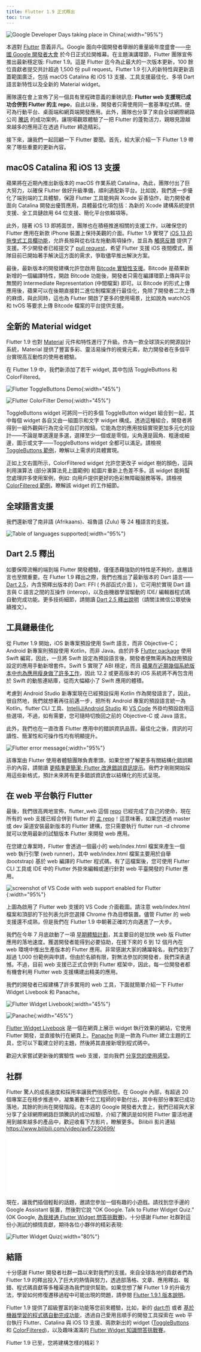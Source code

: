 ```yaml
---
title: Flutter 1.9 正式釋出
toc: true
---
```


 
![Google Developer Days taking place in China](https://files.flutter-io.cn/posts/flutter-cn/2019/flutter-1dot9-release/flutter1-9-gdd-keynote.jpg){:width="95%"}

本週對 [Flutter](http://flutter.cn) 意義非凡。Google 面向中國開發者舉辦的重量級年度盛會——[中國 Google 開發者大會](https://events.google.cn/intl/en/developerdays2019/) 於今日正式拉開帷幕。在主題演講環節，Flutter 團隊宣佈推出最新穩定版: Flutter 1.9。這是 Flutter 迄今為止最大的一次版本更新，100 餘位貢獻者提交共計超過 1,500 份 pull request。Flutter 1.9 引入的新特性與更新涵蓋範圍廣泛，包括 macOS Catalina 和 iOS 13 支援、工具支援最佳化、多項 Dart 語言新特性以及全新的 Material widget。

團隊還在會上宣佈了另一個具有里程碑意義的重磅訊息: **Flutter web 支援現已成功合併到 Flutter 的主 repo**，自此以後，開發者只需使用同一套基準程式碼，便可為行動平台、桌面端和網頁端開發應用。此外，團隊也分享了來自全球網際網路公司 [騰訊](https://www.youtube.com/watch?v=DVGIBU109nI&feature=youtu.be) 的成功案例，讓現場觀眾體驗了一把 Flutter 的蓬勃活力，親眼見證越來越多的應用正在透過 Flutter 締造精彩。

接下來，讓我們一起回顧一下 Flutter 要聞。首先，給大家介紹一下 Flutter 1.9 帶來了哪些重要的更新內容。

## macOS Catalina 和 iOS 13 支援

蘋果將在近期內推出新版本的 macOS 作業系統 Catalina，為此，團隊付出了巨大努力，以確保 Flutter 做好升級準備，順利適配新平台。比如說，我們進一步優化了端到端的工具體驗，保證 Flutter 工具能夠與 Xcode 妥善協作，助力開發者面向 Catalina 開發出優質應用，具體最佳化項包括：為新的 Xcode 建構系統提供支援、全工具鏈啟用 64 位支援、簡化平台依賴項等。

此外，隨著 iOS 13 即將面世，團隊也在積極推進相關的支援工作，以確保您的 Flutter 應用在新款 iPhone 裝置上保持美觀的介面。Flutter 1.9 實現了 [iOS 13 的拖曳式工具欄功能](https://github.com/flutter/flutter/pull/35829)，允許長按與從右往左拖動兩項操作，並且為 [觸感反饋](https://github.com/flutter/flutter/pull/37724) 提供了支援。不少開發者已經提交了 [pull request](https://github.com/flutter/flutter/issues/35541)，希望 Flutter 支援 iOS 夜間模式，團隊目前已開始著手解決這方面的需求，爭取儘早推出解決方案。 

最後，最新版本的開發建構允許您啟用 [Bitcode 實驗性支援](https://github.com/flutter/flutter/wiki/Creating-an-iOS-Bitcode-enabled-app)。Bitcode 是蘋果新新增的一個編譯特性，開啟 Bitcode 功能後，開發者只需在編譯環節上傳與平台無關的 Intermediate Representation (中間檔案) 即可。以 Bitcode 的形式上傳應用後，蘋果可以在後期直接對二進位制檔案進行最佳化，免除了開發者二次上傳的麻煩，與此同時，這也為 Flutter 開啟了更多的使用場景，比如說為 watchOS 和 tvOS 等要求上傳 Bitcode 檔案的平台提供支援。

## 全新的 Material widget

Flutter 1.9 也對 [Material](https://material-io.cn/) 元件和特性進行了升級。作為一款全球頂尖的開源設計系統，Material 提供了豐富多彩、靈活易操作的視覺元素，助力開發者在多個平台實現高互動性的使用者體驗。

在 Flutter 1.9 中，我們新添加了若干 widget, 其中包括 ToggleButtons 和 ColorFiltered。

![Flutter ToggleButtons Demo](https://files.flutter-io.cn/posts/flutter-cn/2019/flutter-1dot9-release/image1phone.gif){:width="45%"}

![Flutter ColorFilter Demo](https://files.flutter-io.cn/posts/flutter-cn/2019/flutter-1dot9-release/image2phone.gif){:width="45%"}

ToggleButtons widget 可將同一行的多個 ToggleButton widget 組合到一起，其中每個 widget 各自又由一組圖示和文字 widget 構成。透過這種組合，開發者將得到一組外觀與行為完全可自訂的按鈕。它能為您的應用按鈕實現更加多元化的設計——不論是單選還是多選，選擇至少一個或是零個，尖角還是圓角、粗邊或細邊，圖示或文字——ToggleButtons widget 全都可以滿足。請檢視 [ToggleButtons 範例](https://github.com/csells/flutter_toggle_buttons)，瞭解以上需求的具體實現。

正如上文右圖所示，ColorFiltered widget 允許您更改子 widget 樹的顏色，這與利用演算法 (部分演算法見上圖範例) 給圖片重新上色差不多。該 widget 能夠幫您處理許多使用案例，例如: 向用戶提供更好的色彩無障礙服務等等。請檢視 [ColorFiltered 範例](https://github.com/csells/flutter_color_filter)，瞭解該 widget 的工作細節。

## 全球語言支援

我們還新增了南非語 (Afrikaans)、祖魯語 (Zulu) 等 24 種語言的支援。

![Table of languages supported](https://files.flutter-io.cn/posts/flutter-cn/2019/flutter-1dot9-release/i18n.png){:width="95%"}

## Dart 2.5 釋出

如要保障流暢的端到端 Flutter 開發體驗，僅僅憑藉強勁的特性是不夠的，底層語言也至關重要。在 Flutter 1.9 釋出之際，我們也推出了最新版本的 Dart 語言——[Dart 2.5](https://medium.com/dartlang/dart-2-5-release-328822024970)，內含預釋出版本的 Dart: FFI ( 外部函式介面 )，它可用於實現 Dart 語言與 C 語言之間的互操作 (interop)，以及由機器學習驅動的 IDE/ 編輯器程式碼自動完成功能。更多技術細節，請閱讀 [Dart 2.5 釋出說明](https://medium.com/dartlang/dart-2-5-release-328822024970)（請關注微信公眾號後續推文）。

## 工具鏈最佳化

從 Flutter 1.9 開始，iOS 新專案預設使用 Swift 語言，而非 Objective-C；Android 新專案則預設使用 Kotlin，而非 Java。由於許多 [Flutter package](https://pub.dev/) 使用 Swift 編寫，因此，一旦將 Swift 設定為預設語言後，開發者便無需再為啟用預設設定的應用手動新增套件。Swift 5 實現了 ABI 穩定，而且 [蘋果在近期幾個系統版本中也為應用瘦身做了許多工作](https://developer.apple.com/documentation/xcode_release_notes/xcode_10_2_release_notes/swift_5_release_notes_for_xcode_10_2#3138038)，因此 12.2 或更高版本的 iOS 系統將不再包含用於 Swift 的動態連結庫，從而大幅縮小了 Swift 應用的體積。 

考慮到 Android Studio 新專案現在已經預設採用 Kotlin 作為開發語言了，因此，很自然地，我們就想著再往前邁一步，把所有 Android 專案的預設語言統一為 Kotlin。flutter CLI 工具、[IntelliJ/Android Studio](https://plugins.jetbrains.com/plugin/9212-flutter) 和 [VS Code](https://marketplace.visualstudio.com/items?itemName=Dart-Code.flutter) 外掛均預設啟用這些選項，不過，如有需要，您可隨時切換回之前的 Objective-C 或 Java 語言。

此外，我們也在一直改善 Flutter 應用中的錯誤資訊品質。最佳化之後，資訊的可讀性、簡潔性和可操作性均有明顯提升。

![Flutter error message](https://files.flutter-io.cn/posts/flutter-cn/2019/flutter-1dot9-release/fluttererrormessage.png){:width="95%"}

該專案由 Flutter 使用者體驗團隊負責牽頭，如果您想了解更多有關結構化錯誤顯示的內容，請閱讀 [更精準更簡潔: Flutter 改進錯誤資訊提示](https://medium.com/flutter/improving-flutters-error-messages-e098513cecf9)。我們才剛剛開始採用這些新格式，預計未來將有更多錯誤資訊會以結構化的形式呈現。

## 在 web 平台執行 Flutter

最後，我們很高興地宣佈，flutter_web 這個 [repo](https://github.com/flutter/flutter_web) 已經完成了自己的使命，現在所有的 web 支援已經合併到 flutter 的 [主 repo](https://github.com/flutter/flutter)！這意味著，如果您透過 master 或 dev 渠道安裝最新版本的 Flutter 建構，您只需要執行 flutter run -d chrome 就可以使用最新的試驗版本 Flutter 來開發 web 應用。

在您建立專案時，Flutter 會透過一個最小的 web/index.html 檔案來產生一個 web 執行引擎 (web runner)，其中 web/index.html 檔案主要用於自舉 (bootstrap) 基於 web 編譯的 Flutter 程式碼，有了這檔案後，您可使用 Flutter CLI 工具或 IDE 中的 Flutter 外掛來編輯或運行針對 web 平臺開發的 Flutter 應用。

![screenshot of VS Code with web support enabled for Flutter](https://files.flutter-io.cn/posts/flutter-cn/2019/flutter-1dot9-release/vscode.png){:width="95%"}

上圖為啟用了 Flutter web 支援的 VS Code 介面截圖。請注意 web/index.html 檔案和頂部的下拉列表允許您選擇 Chrome 作為目標裝置。儘管 Flutter 的 web 支援還不成熟，但是我們在 Flutter 1.9 中朝著正確的方向邁進了一大步。

我們在今年 7 月底啟動了一項 [早期體驗計劃](https://medium.com/flutter/flutter-for-web-early-adopter-program-now-open-9f1fb146e4c4)，其主要目的是加快 web 版 Flutter 應用的落地速度。獲選開發者能得到必要協助，在接下來的 6 到 12 個月內在 web 環境中推出生產版本的 Flutter 應用。非常感謝大家的踴躍報名，我們收到了超過 1,000 份範例與申請，但由於名額有限，對無法參加的開發者，我們深表遺憾。不過，目前 web 支援已正式合併到 Flutter 框架中，因此，每一位開發者都有機會利用 Flutter web 支援構建出精美的應用。

我們的開發者已經建構了許多實用的 web 工具，下面就簡單介紹一下 Flutter Widget Livebook 和 Panache。

![Flutter Widget Livebook](https://files.flutter-io.cn/posts/flutter-cn/2019/flutter-1dot9-release/communityexperiment1.png){:width="45%"}

![Panache](https://files.flutter-io.cn/posts/flutter-cn/2019/flutter-1dot9-release/communityexperiment2.png){:width="45%"}

[Flutter Widget Livebook](https://flutter-widget-livebook.blankapp.org/) 是一個在網頁上展示 widget 執行效果的網站，它使用 Flutter 開發，並直接執行在網頁上。[Panache](https://rxlabz.github.io/panache_web/) 則是一款為 Flutter 建立主題的工具，您可以下載建立好的主題，然後將其直接新增到程式碼中。

歡迎大家嘗試更新後的實驗性 web 支援，並向我們 [分享您的使用感受](https://github.com/flutter/flutter/issues)。

## 社群

Flutter 驚人的成長速度和採用率讓我們倍感欣慰。在 Google 內部，有超過 20 個專案正在穩步推進中，凝集著數千位工程師的辛勤付出，其中有部分專案已成功落地，其餘的則尚在開發階段。在本週的 Google 開發者大會上，我們已經與大家分享了全球網際網路巨頭騰訊的成功經驗，介紹了騰訊是如何把 Flutter 靈活地運用到越來越多的產品中，歡迎收看下方影片，瞭解更多。
Bilibili 影片連結 https://www.bilibili.com/video/av67230699/

<iframe src="//player.bilibili.com/player.html?aid=67230699&cid=116573649&page=1" scrolling="no" border="0" frameborder="no" framespacing="0" allowfullscreen="true"> </iframe>

現在，讓我們插個輕鬆的話題，邀請您參加一個有趣的小遊戲。請找到您手邊的 Google Assistant 裝置，然後對它說 “OK Google. Talk to Flutter Widget Quiz.” (OK Google, [為我接通 Flutter Widget 問答挑戰賽](https://assistant.google.com/services/a/uid/000000f3a4034e91))。十分感謝 Flutter 社群對這份小測試的傾情貢獻，期待各位小夥伴的精彩表現:

![Flutter Widget Quiz](https://devrel.andfun.cn/devrel/posts/2021/02/36cc2facf9626.png){:width="80%"}

## 結語

十分感謝 Flutter 開發者社群一路以來對我們的支援。來自全球各地的貢獻者們為 Flutter 1.9 的釋出投入了巨大的熱情與努力，透過部落格、文章、應用釋出、報錯、程式碼貢獻等多種渠道為我們提供幫助。如果您想了解 Flutter 1.9 的升級方法，學習如何修復遷移過程中可能出現的問題，請參閱 [Flutter 1.9.1 版本說明](https://github.com/flutter/flutter/wiki/Release-Notes-Flutter-1.9.1)。

Flutter 1.9 提供了超級豐富的新功能等您前來體驗，比如，新的 [dart:ffi](https://medium.com/dartlang/announcing-dart-2-5-super-charged-development-328822024970) 或者 [基於機器學習的程式碼自動完成功能](https://flutter.dev/web)，透過自己愛用且順手的開發工具探索在 web 平台執行 Flutter、Catalina 與 iOS 13 支援、兩款新出的 widget ([ToggleButtons](https://github.com/csells/flutter_toggle_buttons) 和 [ColorFiltered](https://github.com/csells/flutter_color_filter))，以及趣味滿滿的 [Flutter Widget 知識問答挑戰賽](https://assistant.google.com/services/a/uid/000000f3a4034e91)。

Flutter 1.9 已至，您將建構怎樣的精彩？
